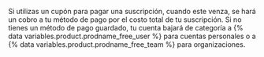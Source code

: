 Si utilizas un cupón para pagar una suscripción, cuando este venza, se hará un cobro a tu método de pago por el costo total de tu suscripción. Si no tienes un método de pago guardado, tu cuenta bajará de categoría a {% data variables.product.prodname_free_user %} para cuentas personales o a {% data variables.product.prodname_free_team %} para organizaciones.
